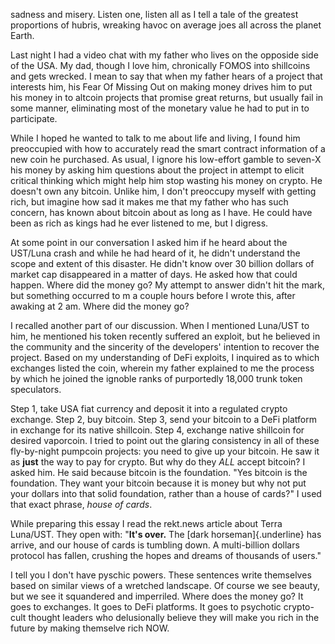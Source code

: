 sadness and misery. Listen one, listen all as I tell a tale of the
greatest proportions of hubris, wreaking havoc on average joes all
across the planet Earth.

Last night I had a video chat with my father who lives on the opposide
side of the USA. My dad, though I love him, chronically FOMOS into
shillcoins and gets wrecked. I mean to say that when my father hears of
a project that interests him, his Fear Of Missing Out on making money
drives him to put his money in to altcoin projects that promise great
returns, but usually fail in some manner, eliminating most of the
monetary value he had to put in to participate.

While I hoped he wanted to talk to me about life and living, I found him
preoccupied with how to accurately read the smart contract information
of a new coin he purchased. As usual, I ignore his low-effort gamble to
seven-X his money by asking him questions about the project in attempt
to elicit critical thinking which might help him stop wasting his money
on crypto. He doesn\'t own any bitcoin. Unlike him, I don\'t preoccupy
myself with getting rich, but imagine how sad it makes me that my father
who has such concern, has known about bitcoin about as long as I have.
He could have been as rich as kings had he ever listened to me, but I
digress.

At some point in our conversation I asked him if he heard about the
UST/Luna crash and while he had heard of it, he didn\'t understand the
scope and extent of this disaster. He didn\'t know over 30 billion
dollars of market cap disappeared in a matter of days. He asked how that
could happen. Where did the money go? My attempt to answer didn\'t hit
the mark, but something occurred to m a couple hours before I wrote
this, after awaking at 2 am. Where did the money go?

I recalled another part of our discussion. When I mentioned Luna/UST to
him, he mentioned his token recently suffered an exploit, but he
believed in the community and the sincerity of the developers\'
intention to recover the project. Based on my understanding of DeFi
exploits, I inquired as to which exchanges listed the coin, wherein my
father explained to me the process by which he joined the ignoble ranks
of purportedly 18,000 trunk token speculators.

Step 1, take USA fiat currency and deposit it into a regulated crypto
exchange. Step 2, buy bitcoin. Step 3, send your bitcoin to a DeFi
platform in exchange for its native shillcoin. Step 4, exchange native
shillcoin for desired vaporcoin. I tried to point out the glaring
consistency in all of these fly-by-night pumpcoin projects: you need to
give up your bitcoin. He saw it as **just** the way to pay for crypto.
But why do they *ALL* accept bitcoin? I asked him. He said because
bitcoin is the foundation. \"Yes bitcoin is the foundation. They want
your bitcoin because it is money but why not put your dollars into that
solid foundation, rather than a house of cards?\" I used that exact
phrase, *house of cards*.

While preparing this essay I read the rekt.news article about Terra
Luna/UST. They open with: \"**It\'s over.** The [dark
horseman]{.underline} has arrive, and our house of cards is tumbling
down. A multi-billion dollars protocol has fallen, crushing the hopes
and dreams of thousands of users.\"

I tell you I don\'t have pyschic powers. These sentences write
themselves based on similar views of a wretched landscape. Of course we
see beauty, but we see it squandered and imperriled. Where does the
money go? It goes to exchanges. It goes to DeFi platforms. It goes to
psychotic crypto-cult thought leaders who delusionally believe they will
make you rich in the future by making themselve rich NOW.


